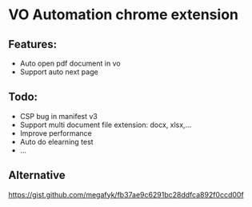 # VO Automation chrome extension

## Features:
- Auto open pdf document in vo
- Support auto next page

## Todo:
- CSP bug in manifest v3
- Support multi document file extension: docx, xlsx,...
- Improve performance
- Auto do elearning test
- ...

## Alternative
https://gist.github.com/megafyk/fb37ae9c6291bc28ddfca892f0ccd00f
